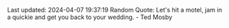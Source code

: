 Last updated: 2024-04-07 19:37:19
Random Quote: Let's hit a motel, jam in a quickie and get you back to your wedding. - Ted Mosby